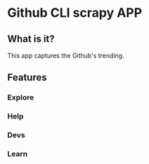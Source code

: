 # Github CLI scrapy APP

## What is it?

This app captures the Github's trending. 

## Features

### Explore
### Help
### Devs
### Learn